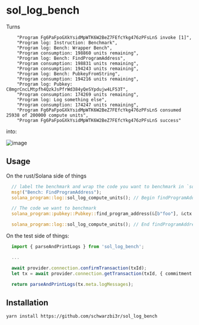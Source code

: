 # sol_log_bench

Turns

```
    "Program Fg6PaFpoGXkYsidMpWTK6W2BeZ7FEfcYkg476zPFsLnS invoke [1]",
    "Program log: Instruction: Benchmark",
    "Program log: Bench: Wrapper Bench",
    "Program consumption: 198860 units remaining",
    "Program log: Bench: FindProgramAddress",
    "Program consumption: 198831 units remaining",
    "Program consumption: 194243 units remaining",
    "Program log: Bench: PubkeyFromString",
    "Program consumption: 194216 units remaining",
    "Program log: Pubkey: C8mgrCncLMtpfh4QzkJsPfrWd384yQeSYpdujw4LF53T",
    "Program consumption: 174269 units remaining",
    "Program log: Log something else",
    "Program consumption: 174247 units remaining",
    "Program Fg6PaFpoGXkYsidMpWTK6W2BeZ7FEfcYkg476zPFsLnS consumed 25938 of 200000 compute units",
    "Program Fg6PaFpoGXkYsidMpWTK6W2BeZ7FEfcYkg476zPFsLnS success"
```

into: 

![image](https://user-images.githubusercontent.com/61796571/157333991-d505ff0c-fcfa-4bd6-a193-7c25e09c4020.png)


## Usage

On the rust/Solana side of things

```rust
  // label the benchmark and wrap the code you want to benchmark in `sol_log_compute_units`
  msg!("Bench: FindProgramAddress");
  solana_program::log::sol_log_compute_units(); // Begin findProgramAddressBench

  // The code we want to benchmark
  solana_program::pubkey::Pubkey::find_program_address(&[b"foo"], &ctx.accounts.signer.key());

  solana_program::log::sol_log_compute_units(); // End findProgramAddressBench
```


On the test side of things:
```typescript
  import { parseAndPrintLogs } from 'sol_log_bench';

  ...

  await provider.connection.confirmTransaction(txId);
  let tx = await provider.connection.getTransaction(txId, { commitment: 'confirmed' });

  return parseAndPrintLogs(tx.meta.logMessages);
```


## Installation

`yarn install https://github.com/schwarzbi3r/sol_log_bench`
